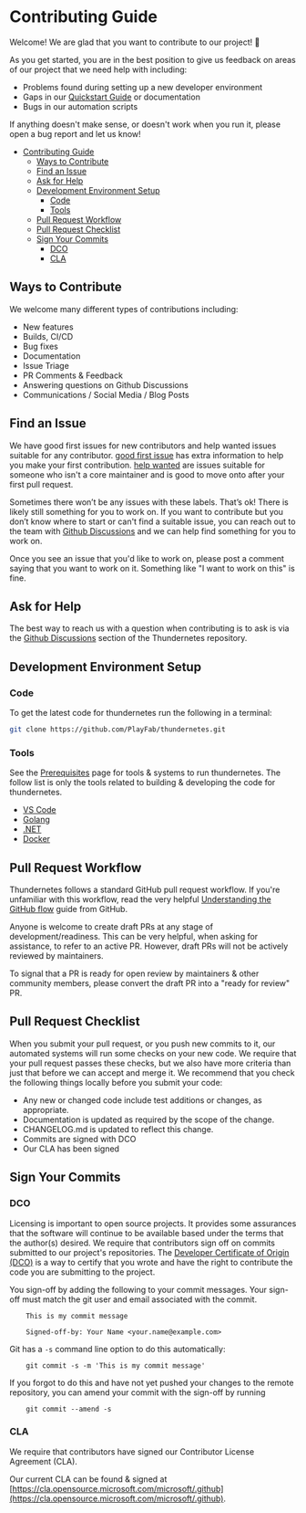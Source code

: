 # Contributing Guide

Welcome! We are glad that you want to contribute to our project! 💖

As you get started, you are in the best position to give us feedback on areas of
our project that we need help with including:

* Problems found during setting up a new developer environment
* Gaps in our [Quickstart Guide](quickstart.md) or documentation
* Bugs in our automation scripts

If anything doesn't make sense, or doesn't work when you run it, please open a
bug report and let us know!

* [Contributing Guide](#contributing-guide)
  * [Ways to Contribute](#ways-to-contribute)
  * [Find an Issue](#find-an-issue)
  * [Ask for Help](#ask-for-help)
  * [Development Environment Setup](#development-environment-setup)
    * [Code](#code)
    * [Tools](#tools)
  * [Pull Request Workflow](#pull-request-workflow)
  * [Pull Request Checklist](#pull-request-checklist)
  * [Sign Your Commits](#sign-your-commits)
    * [DCO](#dco)
    * [CLA](#cla)

## Ways to Contribute

We welcome many different types of contributions including:

* New features
* Builds, CI/CD
* Bug fixes
* Documentation
* Issue Triage
* PR Comments & Feedback
* Answering questions on Github Discussions
* Communications / Social Media / Blog Posts

## Find an Issue

We have good first issues for new contributors and help wanted issues suitable
for any contributor.
[good first issue](TODO) has extra information to help you make your first contribution.
[help wanted](TODO) are issues suitable for someone who isn't a core maintainer and is
good to move onto after your first pull request.

Sometimes there won’t be any issues with these labels.
That’s ok! There is likely still something for you to work on.
If you want to contribute but you don’t know where to start or can't find a suitable issue,
you can reach out to the team with
[Github Discussions](https://github.com/PlayFab/thundernetes/discussions)
and we can help find something for you to work on.

Once you see an issue that you'd like to work on, please post a comment saying
that you want to work on it.
Something like "I want to work on this" is fine.

## Ask for Help

The best way to reach us with a question when contributing is to ask is via the
[Github Discussions](https://github.com/PlayFab/thundernetes/discussions)
section of the Thundernetes repository.

## Development Environment Setup

### Code

To get the latest code for thundernetes run the following in a terminal:

```bash
git clone https://github.com/PlayFab/thundernetes.git
```

### Tools

See the [Prerequisites](prerequisites.md) page for tools & systems to run thundernetes.
The follow list is only the tools related to building & developing the code for thundernetes.

* [VS Code](https://code.visualstudio.com)
* [Golang](https://go.dev)
* [.NET](https://dotnet.microsoft.com/download/dotnet)
* [Docker](https://docs.docker.com/get-docker/)

## Pull Request Workflow

Thundernetes follows a standard GitHub pull request workflow.
If you're unfamiliar with this workflow, read the very helpful
[Understanding the GitHub flow](https://guides.github.com/introduction/flow/) guide from GitHub.

Anyone is welcome to create draft PRs at any stage of development/readiness.
This can be very helpful, when asking for assistance, to refer to an active PR.
However, draft PRs will not be actively reviewed by maintainers.

To signal that a PR is ready for open review by maintainers & other community members,
please convert the draft PR into a "ready for review" PR.

## Pull Request Checklist

When you submit your pull request, or you push new commits to it, our automated
systems will run some checks on your new code. We require that your pull request
passes these checks, but we also have more criteria than just that before we can
accept and merge it. We recommend that you check the following things locally
before you submit your code:

* Any new or changed code include test additions or changes, as appropriate.
* Documentation is updated as required by the scope of the change.
* CHANGELOG.md is updated to reflect this change.
* Commits are signed with DCO
* Our CLA has been signed

## Sign Your Commits

### DCO

Licensing is important to open source projects. It provides some assurances that
the software will continue to be available based under the terms that the
author(s) desired. We require that contributors sign off on commits submitted to
our project's repositories. The [Developer Certificate of Origin
(DCO)](https://developercertificate.org/) is a way to certify that you wrote and
have the right to contribute the code you are submitting to the project.

You sign-off by adding the following to your commit messages. Your sign-off must
match the git user and email associated with the commit.

```text
    This is my commit message

    Signed-off-by: Your Name <your.name@example.com>
```

Git has a `-s` command line option to do this automatically:

```text
    git commit -s -m 'This is my commit message'
```

If you forgot to do this and have not yet pushed your changes to the remote
repository, you can amend your commit with the sign-off by running

```text
    git commit --amend -s 
```

### CLA

We require that contributors have signed our Contributor License Agreement (CLA).

Our current CLA can be found & signed at
[https://cla.opensource.microsoft.com/microsoft/.github](https://cla.opensource.microsoft.com/microsoft/.github).
